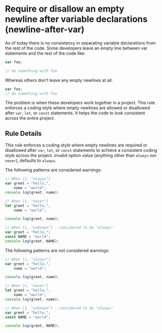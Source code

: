 # Require or disallow an empty newline after variable declarations (newline-after-var)

As of today there is no consistency in separating variable declarations from the rest of the code. Some developers leave an empty line between var statements and the rest of the code like:

```js
var foo;

// do something with foo
```

Whereas others don't leave any empty newlines at all.

```js
var foo;
// do something with foo
```

The problem is when these developers work together in a project. This rule enforces a coding style where empty newlines are allowed or disallowed after `var`, `let`, or `const` statements. It helps the code to look consistent across the entire project.

## Rule Details

This rule enforces a coding style where empty newlines are required or disallowed after `var`, `let`, or `const` statements to achieve a consistent coding style across the project.
Invalid option value (anything other than `always` nor `never`), defaults to `always`.

The following patterns are considered warnings:

```js
// When [1, "always"]
var greet = "hello,",
    name = "world";
console.log(greet, name);

// When [1, "never"]
let greet = "hello,",
    name = "world";

console.log(greet, name);

// When [1, "unknown"] - considered to be "always"
var greet = "hello,";
const NAME = "world";
console.log(greet, NAME);
```

The following patterns are not considered warnings:

```js
// When [1, "always"]
var greet = "hello,",
    name = "world";

console.log(greet, name);

// When [1, "never"]
let greet = "hello,",
    name = "world";
console.log(greet, name);

// When [1, "unknown"] - considered to be "always"
var greet = "hello,";
const NAME = "world";

console.log(greet, NAME);
```
